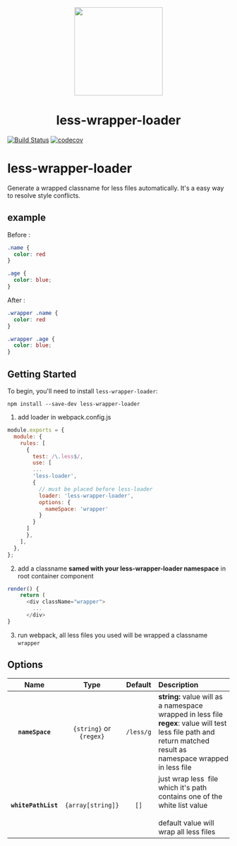 <div align="center">
  <a href="https://github.com/webpack/webpack">
    <img width="200" height="200"
      src="https://webpack.js.org/assets/icon-square-big.svg">
  </a>
  <h1>less-wrapper-loader</h1>
</div>

[![Build Status](https://travis-ci.com/clownvary/wrap-less-loader.svg?branch=master)](https://travis-ci.com/clownvary/wrap-less-loader)
[![codecov](https://codecov.io/gh/clownvary/less-wrapper-loader/branch/master/graph/badge.svg)](https://codecov.io/gh/clownvary/less-wrapper-loader)

# less-wrapper-loader

Generate a wrapped classname for less files automatically. It's a easy way to resolve style conflicts.

## example

Before :
```css
.name {
  color: red
}

.age {
  color: blue;
}
```

After :
```css
.wrapper .name {
  color: red
}

.wrapper .age {
  color: blue;
}
```

## Getting Started

To begin, you'll need to install `less-wrapper-loader`:

```console
npm install --save-dev less-wrapper-loader
```

1. add loader in webpack.config.js

```javascript
module.exports = {
  module: {
    rules: [
      {
        test: /\.less$/,
        use: [
        ...
        'less-loader',
        {
          // must be placed before less-loader
          loader: 'less-wrapper-loader',
          options: {
            nameSpace: 'wrapper'
          }
        }
      ]
      },
    ],
  },
};
```

2. add a classname **samed with your less-wrapper-loader namespace** in root container component

```javascript
render() {
    return (
      <div className="wrapper">
        ...
      </div>
}
```

3. run webpack, all less files you used will be wrapped a classname `wrapper` 

## Options

| Name                | Type                    | Default   | Description                                                                                                                                                          |
|:-------------------:|:-----------------------:|:---------:|:-------------------------------------------------------------------------------------------------------------------------------------------------------------------- |
| **`nameSpace`**     | `{string}` or `{regex}` | `/less/g` | **string:** value will as a namespace wrapped in less file<br/>**regex**: value will test less file path and return matched result as namespace wrapped in less file |
| **`whitePathList`** | `{array[string]}`       | `[]`      | just wrap less  file which it's path contains one of the white list value<br/> <br/>default value will wrap all less files                                                 |



